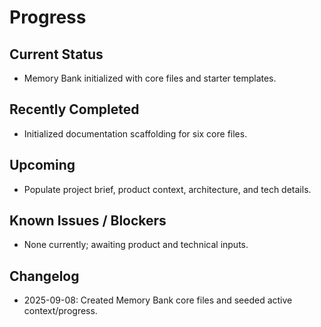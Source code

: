 # Progress

## Current Status
- Memory Bank initialized with core files and starter templates.

## Recently Completed
- Initialized documentation scaffolding for six core files.

## Upcoming
- Populate project brief, product context, architecture, and tech details.

## Known Issues / Blockers
- None currently; awaiting product and technical inputs.

## Changelog
- 2025-09-08: Created Memory Bank core files and seeded active context/progress. 